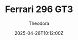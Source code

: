 ---
title: "Ferrari 296 GT3"
meta_title: ""
description: "Ferrari 296 GT3 2024 for Assetto Corsa by FSR"
date: 2025-04-26T10:12:00Z
thumb: HrP1OGH
mainimage: 8CIg3MZ
cargallery: ["pWESlb5", "n6x4S47", "Bzdtg3L"]
categories: ["Car"]
author: "Theodora"
tags: ["Ferrari", "GT3", "Italy", "Le Mans", "WEC", "IMSA", "Sports Car", "2024", "FSR"]
draft: false
link: https://modsfire.com/1074sKDSt15gg7e
zipsize: "366 MB"
manu: Ferrari
logo2: scuderia-sf
country: Italy
year: 2024
class: GT3
drivetrain: RWD
engine: V6 Turbo
power: "535 bhp"
torque: "548"
mass: "1345"
speed: "280"
accel: "3.5 seconds"
gb: "6-speed"
creator: FSR
creatorfull: First Studio Race
creatorlink: https://discordapp.com/invite/uy88vbC
creator2: ACF
# creator2link: https://patreon.com/mnba
version: "0.95"
csp: "0.2.2"
carname: "Ferrari 296 GT3"
folder: "ks_ferrari_296_gt3"
livery: "Included"
# vars: ["Carbon"]
r2r: 0
host: modsfire
---